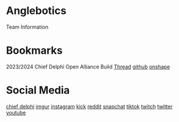 # Anglebotics
Team Information

# Bookmarks
2023/2024 Chief Delphi Open Alliance Build [Thread](https://www.chiefdelphi.com/t/frc-9586-anglebotics-2024-build-thread/443115)
[github](https://github.com/Anglebotics)
[onshape](https://cad.onshape.com/documents/t/6539f581d0a2593f6730e02c)


# Social Media
[chief delphi](https://www.chiefdelphi.com/t/frc-9586-anglebotics-2024-build-thread/443115)
[imgur](https://imgur.com/user/anglebotics)
[instagram](https://www.instagram.com/anglebotics/)
[kick](https://kick.com/anglebotics)
[reddit](www.reddit.com/u/anglebotics/)
[snapchat](https://www.snapchat.com/add/anglebotics)
[tiktok](https://www.tiktok.com/@anglebotics)
[twitch](https://twitch.tv/anglebotics)
[twitter](https://twitter.com/anglebotics)
[youtube](https://www.youtube.com/@anglebotics)

